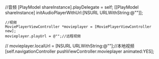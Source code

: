//音频
    [PlayModel shareInstance].playDelegate = self;
    [[PlayModel shareInstance] initAudioPlayerWithUrl:[NSURL URLWithString:@""]];
    
    //视频
    MoviePlayerViewController *movieplayer = [MoviePlayerViewController new];
    movieplayer.playUrl = @"";//远程视频
//    movieplayer.localUrl = [NSURL URLWithString:@""];//本地视频
    [self.navigationController pushViewController:movieplayer animated:YES];
